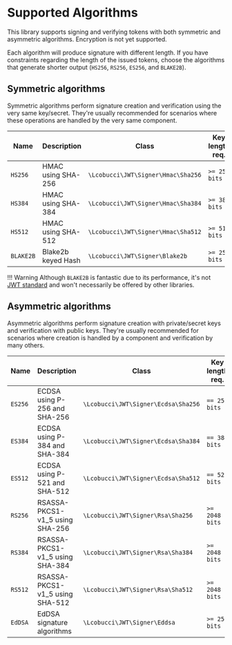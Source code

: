 # Supported Algorithms

This library supports signing and verifying tokens with both symmetric and asymmetric algorithms.
Encryption is not yet supported.

Each algorithm will produce signature with different length.
If you have constraints regarding the length of the issued tokens, choose the algorithms that generate shorter output (`HS256`, `RS256`, `ES256`, and `BLAKE2B`).

## Symmetric algorithms

Symmetric algorithms perform signature creation and verification using the very same key/secret.
They're usually recommended for scenarios where these operations are handled by the very same component.

| Name      | Description        | Class                              | Key length req. |
|-----------|--------------------|------------------------------------|-----------------|
| `HS256`   | HMAC using SHA-256 | `\Lcobucci\JWT\Signer\Hmac\Sha256` | `>= 256 bits`   |
| `HS384`   | HMAC using SHA-384 | `\Lcobucci\JWT\Signer\Hmac\Sha384` | `>= 384 bits`   |
| `HS512`   | HMAC using SHA-512 | `\Lcobucci\JWT\Signer\Hmac\Sha512` | `>= 512 bits`   |
| `BLAKE2B` | Blake2b keyed Hash | `\Lcobucci\JWT\Signer\Blake2b`     | `>= 256 bits`   |

!!! Warning
    Although `BLAKE2B` is fantastic due to its performance, it's not [JWT standard] and won't necessarily be offered by other libraries.

## Asymmetric algorithms

Asymmetric algorithms perform signature creation with private/secret keys and verification with public keys.
They're usually recommended for scenarios where creation is handled by a component and verification by many others.

| Name    | Description                     | Class                               | Key length req. |
|---------|---------------------------------|-------------------------------------|-----------------|
| `ES256` | ECDSA using P-256 and SHA-256   | `\Lcobucci\JWT\Signer\Ecdsa\Sha256` | `== 256 bits`   |
| `ES384` | ECDSA using P-384 and SHA-384   | `\Lcobucci\JWT\Signer\Ecdsa\Sha384` | `== 384 bits`   |
| `ES512` | ECDSA using P-521 and SHA-512   | `\Lcobucci\JWT\Signer\Ecdsa\Sha512` | `== 521 bits`   |
| `RS256` | RSASSA-PKCS1-v1_5 using SHA-256 | `\Lcobucci\JWT\Signer\Rsa\Sha256`   | `>= 2048 bits`  |
| `RS384` | RSASSA-PKCS1-v1_5 using SHA-384 | `\Lcobucci\JWT\Signer\Rsa\Sha384`   | `>= 2048 bits`  |
| `RS512` | RSASSA-PKCS1-v1_5 using SHA-512 | `\Lcobucci\JWT\Signer\Rsa\Sha512`   | `>= 2048 bits`  |
| `EdDSA` | EdDSA signature algorithms      | `\Lcobucci\JWT\Signer\Eddsa`        | `>= 256 bits`   |

[JWT standard]: https://www.iana.org/assignments/jose/jose.xhtml#web-signature-encryption-algorithms
